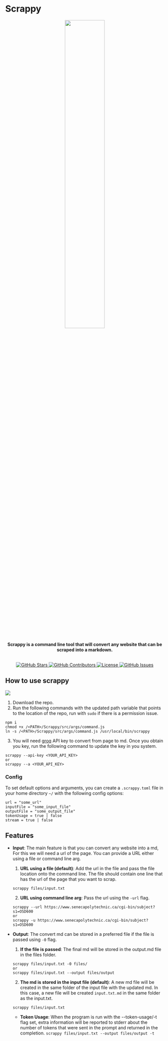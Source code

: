 # Scrappy

<p align="center">
  <img width="50%" src="./assets/scrappy.jpeg"><br /><br />
  <strong>Scrappy is a command line tool that will convert any website that can be scraped into a markdown.</strong><br /><br />
</p>

<p align="center">
  <a href="https://github.com/KrinsKumar/Scrappy">
    <img src="https://img.shields.io/github/stars/KrinsKumar/Scrappy?style=social" alt="GitHub Stars">
  </a>
  <a href="https://github.com/KrinsKumar/Scrappy/graphs/contributors">
    <img src="https://img.shields.io/github/contributors/KrinsKumar/Scrappy" alt="GitHub Contributors">
  </a>
  <a href="https://opensource.org/licenses/MIT">
    <img src="https://img.shields.io/github/license/KrinsKumar/Scrappy" alt="License">
  </a>
  <a href="https://github.com/KrinsKumar/Scrappy/issues">
    <img src="https://img.shields.io/github/issues/KrinsKumar/Scrappy" alt="GitHub Issues">
  </a>
</p>

## How to use scrappy

![](assets/scrappy-demo.gif)

1. Download the repo.
2. Run the following commands with the updated path variable that points to the location of the repo, run with `sudo` if there is a permission issue.

```
npm i
chmod +x /<PATH>/Scrappy/src/args/command.js
ln -s /<PATH>/Scrappy/src/args/command.js /usr/local/bin/scrappy
```

3. You will need [groq](https://console.groq.com/) API key to convert from page to md. Once you obtain you key, run the following command to update the key in you system.

```
scrappy --api-key <YOUR_API_KEY>
or
scrappy --a <YOUR_API_KEY>
```

### Config

To set default options and arguments, you can create a `.scrappy.toml` file in your home directory `~/` with the following config options:

```
url = "some_url"
inputFile = "some_input_file"
outputFile = "some_output_file"
tokenUsage = true | false
stream = true | false
```

## Features

- **Input**: The main feature is that you can convert any website into a md, For this we will need a url of the page. You can provide a URL either using a file or command line arg.

  1. **URL using a file (default)**: Add the url in the file and pass the file location onto the command line. The file should contain one line that has the url of the page that you want to scrap.

  ```
  scrappy files/input.txt
  ```

  2. **URL using command line arg**: Pass the url using the `-url` flag.

  ```
  scrappy --url https://www.senecapolytechnic.ca/cgi-bin/subject?s1=OSD600
  or
  scrappy -u https://www.senecapolytechnic.ca/cgi-bin/subject?s1=OSD600
  ```

- **Output**: The convert md can be stored in a preferred file if the file is passed using `-0` flag.

  1. **If the file is passed**: The final md will be stored in the output.md file in the files folder.

  ```
  scrappy files/input.txt -0 files/
  or
  scrappy files/input.txt --output files/output
  ```

  2. **The md is stored in the input file (default)**: A new md file will be created in the same folder of the input file with the updated md. In this case, a new file will be created `input.txt.md` in the same folder as the input.txt.

  ```
  scrappy files/input.txt
  ```

  - **Token Usage**: When the program is run with the --token-usage/-t flag set, extra information will be reported to stderr about the number of tokens that were sent in the prompt and returned in the completion.
    `scrappy files/input.txt --output files/output -t`
